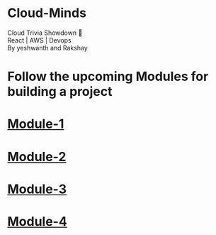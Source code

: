 # Cloud-Minds
Cloud Trivia Showdown 🚀
<br />
React | AWS | Devops
<br/>
By yeshwanth and Rakshay
<br/>

# Follow the upcoming Modules for building a project

<h1><a href="https://github.com/yeshwanthkumar2003/Cloud-Minds/blob/master/Module1.md">Module-1</a></h1>
<h1><a href="https://github.com/yeshwanthkumar2003/Cloud-Minds/blob/master/Module2.md">Module-2</a></h1>
<h1><a href="https://github.com/yeshwanthkumar2003/Cloud-Minds/blob/master/Module3.md">Module-3</a></h1>
<h1><a href="https://github.com/yeshwanthkumar2003/Cloud-Minds/blob/master/Module4.md">Module-4</a></h1>


